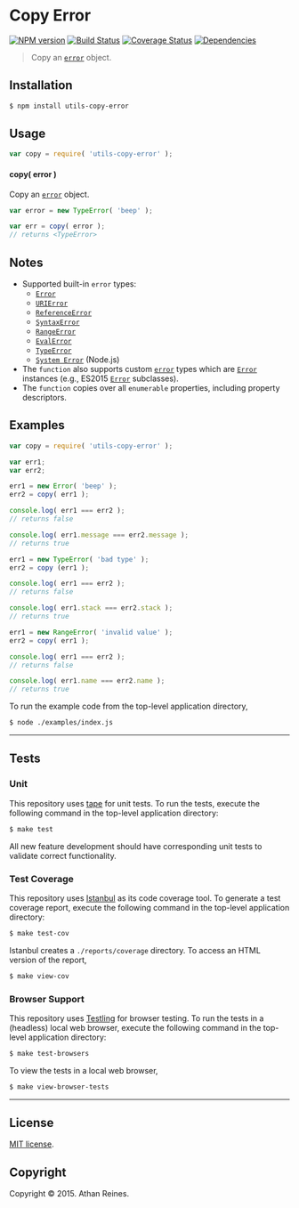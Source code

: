Copy Error
===
[![NPM version][npm-image]][npm-url] [![Build Status][build-image]][build-url] [![Coverage Status][coverage-image]][coverage-url] [![Dependencies][dependencies-image]][dependencies-url]

> Copy an [`error`][js-error] object.


## Installation

``` bash
$ npm install utils-copy-error
```


## Usage

``` javascript
var copy = require( 'utils-copy-error' );
```

#### copy( error )

Copy an [`error`][js-error] object.

``` javascript
var error = new TypeError( 'beep' );

var err = copy( error );
// returns <TypeError>
```


## Notes

*	Supported built-in `error` types:
	-	[`Error`][js-error]
	- 	[`URIError`][js-uri-error]
	-	[`ReferenceError`][js-reference-error]
	-	[`SyntaxError`][js-syntax-error]
	-	[`RangeError`][js-range-error]
	-	[`EvalError`][js-eval-error]
	-	[`TypeError`][js-type-error]
	-	[`System Error`][node-system-error] (Node.js)
*	The `function` also supports custom [`error`][js-error] types which are [`Error`][js-error] instances (e.g., ES2015 [`Error`][js-error] subclasses).
*	The `function` copies over all `enumerable` properties, including property descriptors.


## Examples

``` javascript
var copy = require( 'utils-copy-error' );

var err1;
var err2;

err1 = new Error( 'beep' );
err2 = copy( err1 );

console.log( err1 === err2 );
// returns false

console.log( err1.message === err2.message );
// returns true

err1 = new TypeError( 'bad type' );
err2 = copy (err1 );

console.log( err1 === err2 );
// returns false

console.log( err1.stack === err2.stack );
// returns true

err1 = new RangeError( 'invalid value' );
err2 = copy( err1 );

console.log( err1 === err2 );
// returns false

console.log( err1.name === err2.name );
// returns true
```

To run the example code from the top-level application directory,

``` bash
$ node ./examples/index.js
```


---
## Tests

### Unit

This repository uses [tape][tape] for unit tests. To run the tests, execute the following command in the top-level application directory:

``` bash
$ make test
```

All new feature development should have corresponding unit tests to validate correct functionality.


### Test Coverage

This repository uses [Istanbul][istanbul] as its code coverage tool. To generate a test coverage report, execute the following command in the top-level application directory:

``` bash
$ make test-cov
```

Istanbul creates a `./reports/coverage` directory. To access an HTML version of the report,

``` bash
$ make view-cov
```


### Browser Support

This repository uses [Testling][testling] for browser testing. To run the tests in a (headless) local web browser, execute the following command in the top-level application directory:

``` bash
$ make test-browsers
```

To view the tests in a local web browser,

``` bash
$ make view-browser-tests
```

<!-- [![browser support][browsers-image]][browsers-url] -->


---
## License

[MIT license](http://opensource.org/licenses/MIT). 


## Copyright

Copyright &copy; 2015. Athan Reines.


[npm-image]: http://img.shields.io/npm/v/utils-copy-error.svg
[npm-url]: https://npmjs.org/package/utils-copy-error

[build-image]: http://img.shields.io/travis/kgryte/utils-copy-error/master.svg
[build-url]: https://travis-ci.org/kgryte/utils-copy-error

[coverage-image]: https://img.shields.io/codecov/c/github/kgryte/utils-copy-error/master.svg
[coverage-url]: https://codecov.io/github/kgryte/utils-copy-error?branch=master

[dependencies-image]: http://img.shields.io/david/kgryte/utils-copy-error.svg
[dependencies-url]: https://david-dm.org/kgryte/utils-copy-error

[dev-dependencies-image]: http://img.shields.io/david/dev/kgryte/utils-copy-error.svg
[dev-dependencies-url]: https://david-dm.org/dev/kgryte/utils-copy-error

[github-issues-image]: http://img.shields.io/github/issues/kgryte/utils-copy-error.svg
[github-issues-url]: https://github.com/kgryte/utils-copy-error/issues

[browsers-image]: https://ci.testling.com/kgryte/utils-copy-error.png
[browsers-url]: https://ci.testling.com/kgryte/utils-copy-error

[tape]: https://github.com/substack/tape
[istanbul]: https://github.com/gotwarlost/istanbul
[testling]: https://ci.testling.com

[js-error]: https://developer.mozilla.org/en-US/docs/Web/JavaScript/Reference/Global_Objects/Error
[js-type-error]: https://developer.mozilla.org/en-US/docs/Web/JavaScript/Reference/Global_Objects/TypeError
[js-syntax-error]: https://developer.mozilla.org/en-US/docs/Web/JavaScript/Reference/Global_Objects/SyntaxError
[js-range-error]: https://developer.mozilla.org/en-US/docs/Web/JavaScript/Reference/Global_Objects/RangeError
[js-reference-error]: https://developer.mozilla.org/en-US/docs/Web/JavaScript/Reference/Global_Objects/ReferenceError
[js-uri-error]: https://developer.mozilla.org/en-US/docs/Web/JavaScript/Reference/Global_Objects/URIError
[js-eval-error]: https://developer.mozilla.org/en-US/docs/Web/JavaScript/Reference/Global_Objects/EvalError
[node-system-error]: https://nodejs.org/api/errors.html#errors_class_system_error
